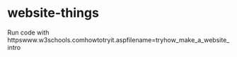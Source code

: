 # website-things
Run code with httpswww.w3schools.comhowtotryit.aspfilename=tryhow_make_a_website_intro
